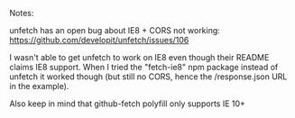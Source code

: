 Notes:

unfetch has an open bug about IE8 + CORS not working:
https://github.com/developit/unfetch/issues/106

I wasn't able to get unfetch to work on IE8 even though their README claims IE8 support.
When I tried the "fetch-ie8" npm package instead of unfetch it worked though (but still
no CORS, hence the /response.json URL in the example).

Also keep in mind that github-fetch polyfill only supports IE 10+
